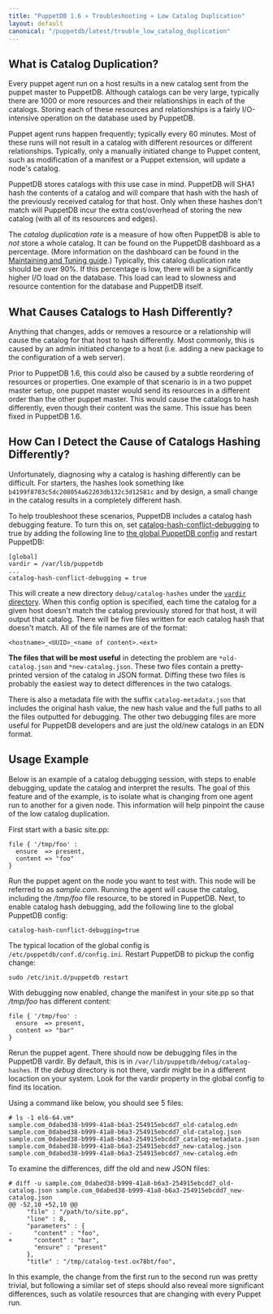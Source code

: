 ```yaml
---
title: "PuppetDB 1.6 » Troubleshooting » Low Catalog Duplication"
layout: default
canonical: "/puppetdb/latest/trouble_low_catalog_duplication"
---
```


[maintaining_tuning]: ./maintain_and_tune.html
[configure_vardir]: ./configure.html#vardir
[global_config]: ./configure.html#global-settings
[configure_vardir]: ./configure.html#catalog-hash-conflict-debugging
[configure_catalog_debugging]: ./configure.html#catalog-hash-conflict-debugging

What is Catalog Duplication?
-----

Every puppet agent run on a host results in a new catalog sent from
the puppet master to PuppetDB. Although catalogs can be very large,
typically there are 1000 or more resources and their relationships in
each of the catalogs. Storing each of these resources and
relationships is a fairly I/O-intensive operation on the database used
by PuppetDB.

Puppet agent runs happen frequently; typically every 60
minutes. Most of these runs will not result in a catalog with
different resources or different relationships. Typically, only a
manually initiated change to Puppet content, such as modification of a
manifest or a Puppet extension, will update a node's catalog.

PuppetDB stores catalogs with this use case in mind. PuppetDB will SHA1 hash
the contents of a catalog and will compare that hash with the hash of
the previously received catalog for that host. Only when these hashes
don't match will PuppetDB incur the extra cost/overhead of storing the
new catalog (with all of its resources and edges).

The _catalog duplication rate_ is a measure of how often PuppetDB is able
to _not_ store a whole catalog. It can be found on the PuppetDB dashboard as a
percentage. (More information on the dashboard can be found in the
[Maintaining and Tuning guide][maintaining_tuning].) Typically, this
catalog duplication rate should be over 90%. If this percentage is
low, there will be a significantly higher I/O load on the database.
This load can lead to slowness and resource contention for the
database and PuppetDB itself.

What Causes Catalogs to Hash Differently?
-----

Anything that changes, adds or removes a resource or a relationship
will cause the catalog for that host to hash differently. Most
commonly, this is caused by an admin initiated change to a host (i.e.
adding a new package to the configuration of a web server).

Prior to
PuppetDB 1.6, this could also be caused by a subtle reordering of
resources or properties. One example of that scenario is in a two
puppet master setup, one puppet master would send its resources in a
different order than the other puppet master. This would cause the
catalogs to hash differently, even though their content was the same.
This issue has been fixed in PuppetDB 1.6.

How Can I Detect the Cause of Catalogs Hashing Differently?
-----

Unfortunately, diagnosing why a catalog is hashing differently can be
difficult. For starters, the hashes look something like
`b4199f8703c5dc208054a62203db132c3d12581c` and by design, a small
change in the catalog results in a completely different hash.

To help troubleshoot these scenarios, PuppetDB includes a catalog hash
debugging feature. To turn this on, set
[catalog-hash-conflict-debugging][configure_catalog_debugging] to true
by adding the following line to [the global PuppetDB
config][global_config] and restart PuppetDB:

    [global]
    vardir = /var/lib/puppetdb
    ...
    catalog-hash-conflict-debugging = true

This will create a new directory `debug/catalog-hashes` under the
[`vardir` directory][configure_vardir]. When this config option is
specified, each time the catalog for a given host doesn't match the
catalog previously stored for that host, it will output that catalog.
There will be five files written for each catalog hash that doesn't
match. All of the file names are of the format:

    <hostname>_<UUID>_<name of content>.<ext>

**The files that will be most useful** in detecting the problem are
`*old-catalog.json` and `*new-catalog.json`.
These two files contain a pretty-printed version of the catalog in
JSON format. Diffing these two files is probably the easiest way to
detect differences in the two catalogs.

There is also a metadata file
with the suffix `catalog-metadata.json` that includes the original
hash value, the new hash value and the full paths to all the files
outputted for debugging. The other two debugging files are more useful
for PuppetDB developers and are just the old/new catalogs in an EDN
format.

Usage Example
-----

Below is an example of a catalog debugging session, with steps to
enable debugging, update the catalog and interpret the results. The
goal of this feature and of the example, is to isolate what is
changing from one agent run to another for a given node. This
information will help pinpoint the cause of the low catalog
duplication.

First start with a basic site.pp:

    file { '/tmp/foo' :
      ensure  => present,
      content => "foo"
    }

Run the puppet agent on the node you want to test with. This node
will be referred to as _sample.com_. Running the agent will cause the catalog,
including the _/tmp/foo_ file resource, to be stored in PuppetDB.
Next, to enable catalog hash debugging, add the following line to the
global PuppetDB config:

    catalog-hash-conflict-debugging=true

The typical location of the global config is
`/etc/puppetdb/conf.d/config.ini`. Restart PuppetDB to pickup the
config change:

    sudo /etc/init.d/puppetdb restart

With debugging now enabled, change the manifest in your site.pp so
that _/tmp/foo_ has different content:

    file { '/tmp/foo' :
      ensure  => present,
      content => "bar"
    }

Rerun the puppet agent. There should now be debugging files in the
PuppetDB vardir. By default, this is in
`/var/lib/puppetdb/debug/catalog-hashes`. If the _debug_ directory is
not there, vardir might be in a different locaction on your system.
Look for the vardir property in the global config to find its
location.

Using a command like below, you should see 5 files:

    # ls -1 el6-64.vm*
    sample.com_0dabed38-b999-41a8-b6a3-254915ebcdd7_old-catalog.edn
    sample.com_0dabed38-b999-41a8-b6a3-254915ebcdd7_old-catalog.json
    sample.com_0dabed38-b999-41a8-b6a3-254915ebcdd7_catalog-metadata.json
    sample.com_0dabed38-b999-41a8-b6a3-254915ebcdd7_new-catalog.json
    sample.com_0dabed38-b999-41a8-b6a3-254915ebcdd7_new-catalog.edn

To examine the differences, diff the old and new JSON files:

    # diff -u sample.com_0dabed38-b999-41a8-b6a3-254915ebcdd7_old-catalog.json sample.com_0dabed38-b999-41a8-b6a3-254915ebcdd7_new-catalog.json
    @@ -52,10 +52,10 @@
         "file" : "/path/to/site.pp",
         "line" : 8,
         "parameters" : {
    -      "content" : "foo",
    +      "content" : "bar",
           "ensure" : "present"
         },
         "title" : "/tmp/catalog-test.ox78bt/foo",

In this example, the change from the first run to the second run was
pretty trivial, but following a similar set of steps should also
reveal more significant differences, such as volatile resources that are
changing with every Puppet run.
